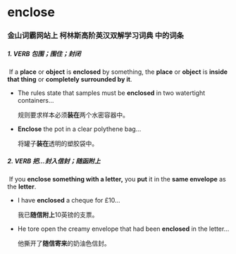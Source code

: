# enclose

### 金山词霸网站上 柯林斯高阶英汉双解学习词典 中的词条

##### 1. VERB 包围；围住；封闭

​	If a **place** or **object** is **enclosed** by something, the **place** or **object** is **inside that thing** or **completely surrounded by it**.

- The rules state that samples must be **enclosed** in two watertight containers...

  规则要求样本必须**装在**两个水密容器中。

- **Enclose** the pot in a clear polythene bag...

  将罐子**装在**透明的塑胶袋中。

##### 2. VERB 把...封入信封；随函附上

​	If you **enclose something with a letter,** you **put** it in the **same envelope** as the **letter**.

- I have **enclosed** a cheque for £10... 	

  我已**随信附上**10英镑的支票。

- He tore open the creamy envelope that had been **enclosed** in the letter...

  他撕开了**随信寄来**的奶油色信封。